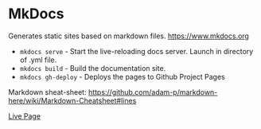 # MkDocs

Generates static sites based on markdown files. <https://www.mkdocs.org>

* `mkdocs serve` - Start the live-reloading docs server. Launch in directory of .yml file.
* `mkdocs build` - Build the documentation site.
* `mkdocs gh-deploy` - Deploys the pages to Github Project Pages 

Markdown sheat-sheet: <https://github.com/adam-p/markdown-here/wiki/Markdown-Cheatsheet#lines>

[Live Page](https://baatenhannes.github.io/OverviewIT)
